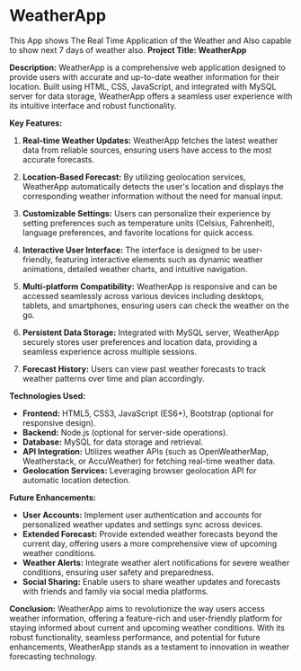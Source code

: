 # WeatherApp
This App shows The Real Time Application of the Weather and Also capable to show next 7 days of weather also.
**Project Title: WeatherApp**

**Description:**
WeatherApp is a comprehensive web application designed to provide users with accurate and up-to-date weather information for their location. Built using HTML, CSS, JavaScript, and integrated with MySQL server for data storage, WeatherApp offers a seamless user experience with its intuitive interface and robust functionality.

**Key Features:**
1. **Real-time Weather Updates:** WeatherApp fetches the latest weather data from reliable sources, ensuring users have access to the most accurate forecasts.
   
2. **Location-Based Forecast:** By utilizing geolocation services, WeatherApp automatically detects the user's location and displays the corresponding weather information without the need for manual input.

3. **Customizable Settings:** Users can personalize their experience by setting preferences such as temperature units (Celsius, Fahrenheit), language preferences, and favorite locations for quick access.

4. **Interactive User Interface:** The interface is designed to be user-friendly, featuring interactive elements such as dynamic weather animations, detailed weather charts, and intuitive navigation.

5. **Multi-platform Compatibility:** WeatherApp is responsive and can be accessed seamlessly across various devices including desktops, tablets, and smartphones, ensuring users can check the weather on the go.

6. **Persistent Data Storage:** Integrated with MySQL server, WeatherApp securely stores user preferences and location data, providing a seamless experience across multiple sessions.

7. **Forecast History:** Users can view past weather forecasts to track weather patterns over time and plan accordingly.

**Technologies Used:**
- **Frontend:** HTML5, CSS3, JavaScript (ES6+), Bootstrap (optional for responsive design).
- **Backend:** Node.js (optional for server-side operations).
- **Database:** MySQL for data storage and retrieval.
- **API Integration:** Utilizes weather APIs (such as OpenWeatherMap, Weatherstack, or AccuWeather) for fetching real-time weather data.
- **Geolocation Services:** Leveraging browser geolocation API for automatic location detection.
  
**Future Enhancements:**
- **User Accounts:** Implement user authentication and accounts for personalized weather updates and settings sync across devices.
- **Extended Forecast:** Provide extended weather forecasts beyond the current day, offering users a more comprehensive view of upcoming weather conditions.
- **Weather Alerts:** Integrate weather alert notifications for severe weather conditions, ensuring user safety and preparedness.
- **Social Sharing:** Enable users to share weather updates and forecasts with friends and family via social media platforms.

**Conclusion:**
WeatherApp aims to revolutionize the way users access weather information, offering a feature-rich and user-friendly platform for staying informed about current and upcoming weather conditions. With its robust functionality, seamless performance, and potential for future enhancements, WeatherApp stands as a testament to innovation in weather forecasting technology.
